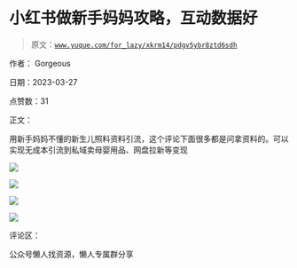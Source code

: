 # 小红书做新手妈妈攻略，互动数据好

> 原文：[`www.yuque.com/for_lazy/xkrm14/pdgv5ybr8ztd6sdh`](https://www.yuque.com/for_lazy/xkrm14/pdgv5ybr8ztd6sdh)



作者： Gorgeous



日期：2023-03-27



点赞数：31



正文：



用新手妈妈不懂的新生儿照料资料引流，这个评论下面很多都是问拿资料的。可以实现无成本引流到私域卖母婴用品、网盘拉新等变现



![](img/bad9a62fec18220c41b1c3bc81fa99f2.png)  

![](img/903391e4caac6f8716acc8dc68d10586.png)  

![](img/8e90331e91205a3ffe2c3156af3b090d.png)  

![](img/0760390edd3b04263fe39c78c2881219.png)  

评论区：



公众号懒人找资源，懒人专属群分享

</ne-p></ne-p></ne-p></ne-p>